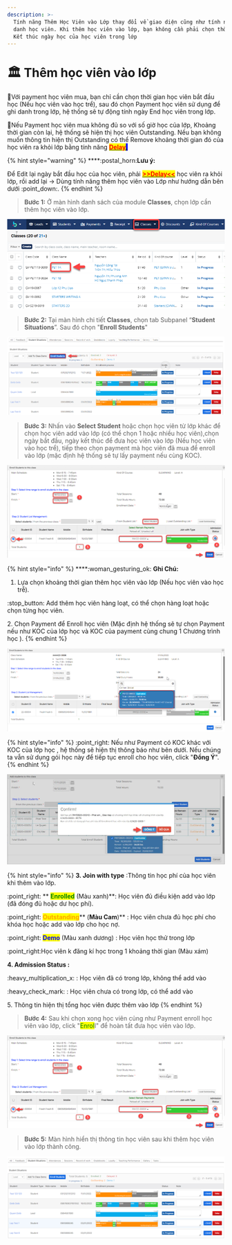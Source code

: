 ```yaml
---
description: >-
  Tính năng Thêm Học Viên vào Lớp thay đổi về giao diện cũng như tính năng ghi
  danh học viên. Khi thêm học viên vào lớp, bạn không cần phải chọn thời gian
  Kết thúc ngày học của học viên trong lớp
---
```


# 🏛 Thêm học viên vào lớp

:tada:Với payment học viên mua, bạn chỉ cần chọn thời gian học viên bắt đầu học (Nếu học viên vào học trể), sau đó chọn Payment học viên sử dụng để ghi danh trong lớp, hệ thống sẽ tự động tính ngày End học viên trong lớp.&#x20;

:tada:Nếu Payment học viên mua không đủ so với số giờ học của lớp, Khoảng thời gian còn lại, hệ thống sẽ hiện thị học viên Outstanding. Nếu bạn không muốn thông tin hiện thị Outstanding có thể Remove khoảng thời gian đó của học viên ra khỏi lớp bằng tính năng [<mark style="background-color:blue;"><mark style="color:red;">**Delay**<mark style="color:red;"></mark><mark style="background-color:blue;">.</mark>](https://app.gitbook.com/s/-LrHReb9JsrFo3TW8d7S/\~/changes/mKEnCKYJONS9os1Pgid2/tinh-nang-cap-nhat-moi/bao-luu-xoa-hoc-vien)<mark style="background-color:blue;"></mark>

{% hint style="warning" %}
****:postal\_horn:**Lưu ý:**&#x20;

Để Edit lại ngày bắt đầu học của học viên, phải [<mark style="color:red;">**>>Delay<<**</mark>](bao-luu-xoa-hoc-vien.md) học viên ra khỏi lớp, rồi add lại -> Dùng tính năng thêm học viên vào Lớp như hướng dẫn bên dưới :point\_down:.
{% endhint %}

> **Bước 1:** Ở màn hình danh sách của module **Classes**, chọn lớp cần thêm học viên vào lớp.

![](../.gitbook/assets/HocDemo1.png)

> **Bước 2:** Tại màn hình chi tiết **Classes**, chọn tab Subpanel “**Student Situations**”. Sau đó chọn "**Enroll Students**"

![](<../.gitbook/assets/1 (9).png>)

> **Bước 3:** Nhấn vào **Select Student** hoặc chọn học viên từ lớp khác để chọn học viên add vào lớp (có thể chọn 1 hoặc nhiều học viên),chọn ngày bắt đầu, ngày kết thúc để đưa học viên vào lớp (Nếu học viên vào học trể), tiếp theo chọn payment mà học viên đã mua để enroll vào lớp (mặc định hệ thống sẽ tự lấy payment nếu cùng KOC).

![](<../.gitbook/assets/2 (8).png>)

{% hint style="info" %}
****:woman\_gesturing\_ok: **Ghi Chú:**

1. Lựa chọn khoảng thời gian thêm học viên vào lớp (Nếu học viên vào học trễ).

:stop\_button: Add thêm học viên hàng loạt, có thể chọn hàng loạt hoặc chọn từng học viên.

2\. Chọn Payment để Enroll học viên (Mặc định hệ thống sẽ tự chọn Payment nếu như KOC của lớp học và KOC của payment cùng chung 1 Chương trình học ).
{% endhint %}

![](../.gitbook/assets/addhv.png)

{% hint style="info" %}
:point\_right: Nếu như Payment có KOC khác với KOC của lớp học , hệ thống sẽ hiện thị thông báo như bên dưới. Nếu chúng ta vẫn sử dụng gói học này để tiếp tục enroll cho học viên, click "**Đồng Ý**".
{% endhint %}

![](<../.gitbook/assets/3 (1).jpg>)

{% hint style="info" %}
**3. Join with type** :Thông tin học phí của học viên khi thêm vào lớp.

:point\_right: ** **<mark style="color:green;">**Enrolled**</mark>** (Màu xanh)**: Học viên đủ điều kiện add vào lớp (đã đóng đủ hoặc dư học phí).

:point\_right: <mark style="color:orange;">**Outstanding**</mark>** (**Màu Cam**)** : Học viên chưa đủ học phí cho khóa học hoặc add vào lớp cho học nợ.

:point\_right: <mark style="color:blue;">**Demo**</mark> (Màu xanh dương) : Học viên học thử trong lớp

:point\_right:Học viên k đăng kí học trong 1 khoảng thời gian (Màu xám)

**4. Admission Status :**&#x20;

&#x20;:heavy\_multiplication\_x: : Học viên đã có trong lớp, không thể add vào

:heavy\_check\_mark: : Học viên chưa có trong lớp, có thể add vào

5\. Thông tin hiện thị tổng học viên được thêm vào lớp
{% endhint %}

> **Bước 4:** Sau khi chọn xong học viên củng như Payment enroll học viên vào lớp, click "<mark style="color:green;">Enrol</mark>l" để hoàn tất đưa học viên vào lớp.

![](<../.gitbook/assets/2 (8).png>)

> **Bước 5:** Màn hình hiển thị thông tin học viên sau khi thêm học viên vào lớp thành công.

![](<../.gitbook/assets/3 (8).png>)
